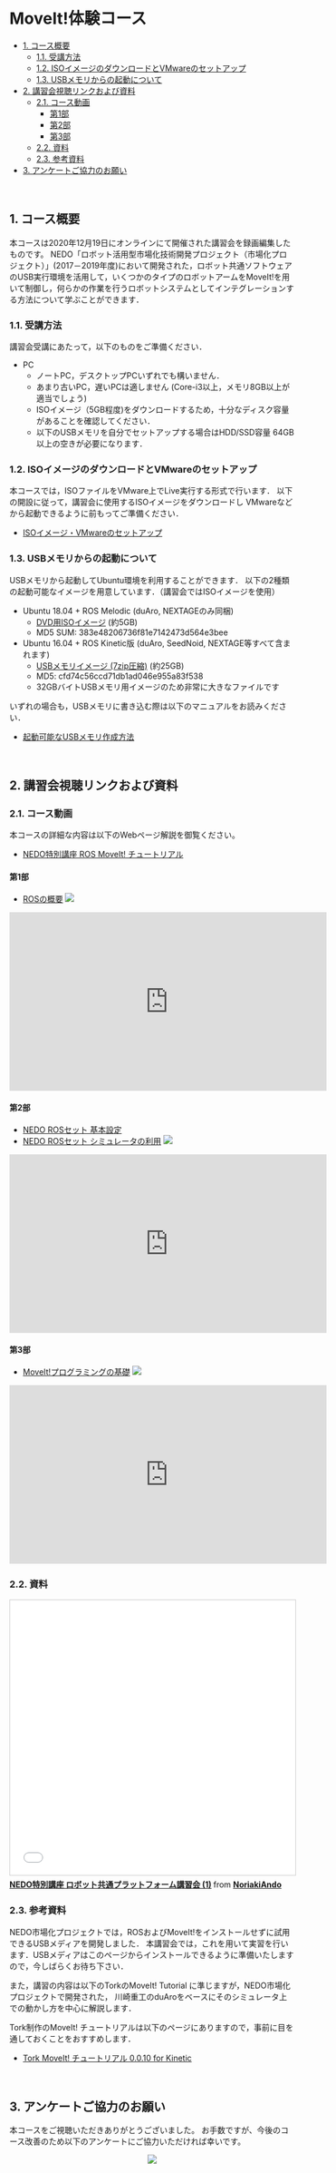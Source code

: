 # MoveIt!体験コース

<!-- TOC -->

- [1. コース概要](#1-コース概要)
    - [1.1. 受講方法](#11-受講方法)
    - [1.2. ISOイメージのダウンロードとVMwareのセットアップ](#12-isoイメージのダウンロードとvmwareのセットアップ)
    - [1.3. USBメモリからの起動について](#13-usbメモリからの起動について)
- [2. 講習会視聴リンクおよび資料](#2-講習会視聴リンクおよび資料)
    - [2.1. コース動画](#21-コース動画)
        - [第1部](#第1部)
        - [第2部](#第2部)
        - [第3部](#第3部)
    - [2.2. 資料](#22-資料)
    - [2.3. 参考資料](#23-参考資料)
- [3. アンケートご協力のお願い](#3-アンケートご協力のお願い)

<!-- /TOC -->

<br/>

## 1. コース概要
本コースは2020年12月19日にオンラインにて開催された講習会を録画編集したものです。
NEDO「ロボット活用型市場化技術開発プロジェクト（市場化プロジェクト）」(2017－2019年度)において開発された，ロボット共通ソフトウェアのUSB実行環境を活用して，いくつかのタイプのロボットアームをMoveIt!を用いて制御し，何らかの作業を行うロボットシステムとしてインテグレーションする方法について学ぶことができます．

### 1.1. 受講方法

講習会受講にあたって，以下のものをご準備ください．
- PC
  - ノートPC，デスクトップPCいずれでも構いません．
  - あまり古いPC，遅いPCは適しません (Core-i3以上，メモリ8GB以上が適当でしょう)
  - ISOイメージ（5GB程度)をダウンロードするため，十分なディスク容量があることを確認してください．
  - 以下のUSBメモリを自分でセットアップする場合はHDD/SSD容量 64GB 以上の空きが必要になります．

### 1.2. ISOイメージのダウンロードとVMwareのセットアップ

本コースでは，ISOファイルをVMware上でLive実行する形式で行います．
以下の開設に従って，講習会に使用するISOイメージをダウンロードし
VMwareなどから起動できるように前もってご準備ください．

- [ISOイメージ・VMwareのセットアップ](/tutorials/vmware_howto)

### 1.3. USBメモリからの起動について

USBメモリから起動してUbuntu環境を利用することができます．
以下の2種類の起動可能なイメージを用意しています．（講習会ではISOイメージを使用）

- Ubuntu 18.04 + ROS Melodic (duAro, NEXTAGEのみ同梱)
  - [DVD用ISOイメージ](https://openrtm.org/pub/NEDO_tutorial/ubuntu-18.04.5-nedo_marc-v2-desktop-amd64.iso) (約5GB)
  - MD5 SUM: 383e48206736f81e7142473d564e3bee
- Ubuntu 16.04 + ROS Kinetic版 (duAro, SeedNoid, NEXTAGE等すべて含まれます)
  - [USBメモリイメージ (7zip圧縮)](https://openrtm.org/pub/NEDO_tutorial/NEDO_USB_Image.7z) (約25GB)
  - MD5: cfd74c56ccd71db1ad046e955a83f538
  - 32GBバイトUSBメモリ用イメージのため非常に大きなファイルです

いずれの場合も，USBメモリに書き込む際は以下のマニュアルをお読みください．

- [起動可能なUSBメモリ作成方法](usbimage_howto)


<br/>

## 2. 講習会視聴リンクおよび資料

### 2.1. コース動画

本コースの詳細な内容は以下のWebページ解説を御覧ください。
- [NEDO特別講座 ROS MoveIt! チュートリアル](https://robo-marc.github.io/moveit_tutorial/)

#### 第1部
- [ROSの概要](https://robo-marc.github.io/moveit_tutorial/ros_overview)
<a ref="https://www.youtube.com/watch?v=Lfk9ee1ZEJQ"><img src="/figs/youtube_button.png"></a>
<iframe width="560" height="315" src="https://www.youtube.com/embed/Lfk9ee1ZEJQ" title="YouTube video player" frameborder="0" allow="accelerometer; autoplay; clipboard-write; encrypted-media; gyroscope; picture-in-picture" allowfullscreen></iframe>

#### 第2部
- [NEDO ROSセット 基本設定](https://robo-marc.github.io/moveit_tutorial/rosset_setting)
- [NEDO ROSセット シミュレータの利用](https://robo-marc.github.io/moveit_tutorial/rosset_simulator)
<a ref="https://www.youtube.com/watch?v=VH6bRA_xYFM"><img src="/figs/youtube_button.png"></a>
<iframe width="560" height="315" src="https://www.youtube.com/embed/VH6bRA_xYFM" title="YouTube video player" frameborder="0" allow="accelerometer; autoplay; clipboard-write; encrypted-media; gyroscope; picture-in-picture" allowfullscreen></iframe>

#### 第3部
- [MoveIt!プログラミングの基礎](https://robo-marc.github.io/moveit_tutorial/program_basic)
<a ref="https://www.youtube.com/watch?v=rR0K8hrqg1M"><img src="/figs/youtube_button.png"></a>
<iframe width="560" height="315" src="https://www.youtube.com/embed/rR0K8hrqg1M" title="YouTube video player" frameborder="0" allow="accelerometer; autoplay; clipboard-write; encrypted-media; gyroscope; picture-in-picture" allowfullscreen></iframe>

### 2.2. 資料

<iframe src="//www.slideshare.net/slideshow/embed_code/key/nTGHpap4AdLJzZ" width="595" height="485" frameborder="0" marginwidth="0" marginheight="0" scrolling="no" style="border:1px solid #CCC; border-width:1px; margin-bottom:5px; max-width: 100%;" allowfullscreen> </iframe> <div style="margin-bottom:5px"> <strong> <a href="//www.slideshare.net/NoriakiAndo/nedo-1" title="NEDO特別講座 ロボット共通プラットフォーム講習会 (1)" target="_blank">NEDO特別講座 ロボット共通プラットフォーム講習会 (1)</a> </strong> from <strong><a href="https://www.slideshare.net/NoriakiAndo" target="_blank">NoriakiAndo</a></strong> </div>

### 2.3. 参考資料

NEDO市場化プロジェクトでは，ROSおよびMoveIt!をインストールせずに試用できるUSBメディアを開発しました．
本講習会では，これを用いて実習を行います．USBメディアはこのページからインストールできるように準備いたしますので，今しばらくお待ち下さい．

また，講習の内容は以下のTorkのMoveIt! Tutorial に準じますが，NEDO市場化プロジェクトで開発された，
川崎重工のduAroをベースにそのシミュレータ上での動かし方を中心に解説します．

Tork制作のMoveIt! チュートリアルは以下のページにありますので，事前に目を通しておくことをおすすめします．

- [Tork MoveIt! チュートリアル 0.0.10 for Kinetic](https://github.com/tork-a/tork_moveit_tutorial/releases/download/0.0.10/tork_moveit_tutorial-kinetic-0.0.10.pdf)

<br/>

## 3. アンケートご協力のお願い

本コースをご視聴いただきありがとうございました。
お手数ですが、今後のコース改善のため以下のアンケートにご協力いただければ幸いです。

<div align="center"><a href="https://docs.google.com/forms/d/e/1FAIpQLScdiVxfeDrkS1O6GVAXZ2j-c5pjEFQPwbeVmjh1rdLB4bX2bA/viewform"><img src="/tutorials/figs/enquete_button.png"></a></div>

